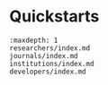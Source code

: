 # Quickstarts

```{toctree}
:maxdepth: 1
researchers/index.md
journals/index.md
institutions/index.md
developers/index.md
```
